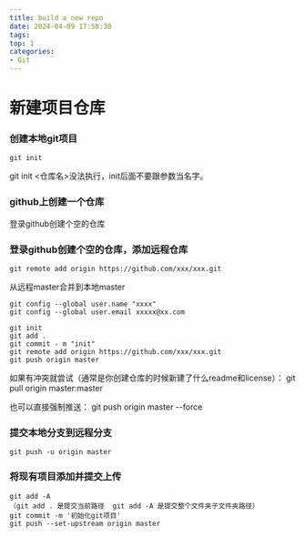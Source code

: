 ```yaml
---
title: build a new repo
date: 2024-04-09 17:58:30
tags:
top: 1
categories:
- Git
---
```


# 新建项目仓库

### 创建本地git项目

    git init

git init <仓库名>没法执行，init后面不要跟参数当名字。

### github上创建一个仓库

登录github创建个空的仓库

### 登录github创建个空的仓库，添加远程仓库

    git remote add origin https://github.com/xxx/xxx.git

从远程master合并到本地master

```shell
git config --global user.name "xxxx" 
git config --global user.email xxxxx@xx.com
```

```shell
git init
git add .
git commit - m "init"
git remote add origin https://github.com/xxx/xxx.git
git push origin master
```

如果有冲突就尝试（通常是你创建仓库的时候新建了什么readme和license）：
    git pull origin master:master

也可以直接强制推送：
    git push origin master --force

### 提交本地分支到远程分支

    git push -u origin master

### 将现有项目添加并提交上传

```shell
git add -A
（git add . 是提交当前路径  git add -A 是提交整个文件夹子文件夹路径）
git commit -m '初始化git项目'
git push --set-upstream origin master
```
